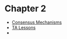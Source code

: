 # Chapter 2
* [Consensus Mechanisms](https://tokens-economy.gitbook.io/consensus/)
* [TA Lessons](https://docs.google.com/document/d/15c3rN15rkXldY8Te3GDG4NG7noaaoikydOoZQlElwXw/edit)
* 
